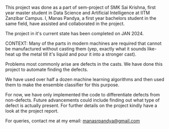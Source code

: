 This project was done as a part of sem-project of SMK Sai Krishna, first year master student in Data Science and Artificial Intelligence at IITM Zanzibar Campus.
I, Manas Pandya, a first year bachelors student in the same field, have assisted and collaborated in the project.

The project in it's current state has been completed on JAN 2024.

CONTEXT:
Many of the parts in modern machines are required that cannot be manufactured without casting them (yep, exactly what it sounds like- heat up the metal till it's liquid and pour it into a stronger cast).

Problems most commonly arise are defects in the casts. We have done this project to automate finding the defects.

We have used over half a dozen machine learning algorithms and then used them to make the ensemble classifier for this purpose.

For now, we have only implemented the code to differentiate defects from non-defects. Future advancements could include finding out what type of defect is actually present.
For further details on the project kindly have a look at the project report.

For queries, contact me at my email: manasrpandya@gmail.com 
